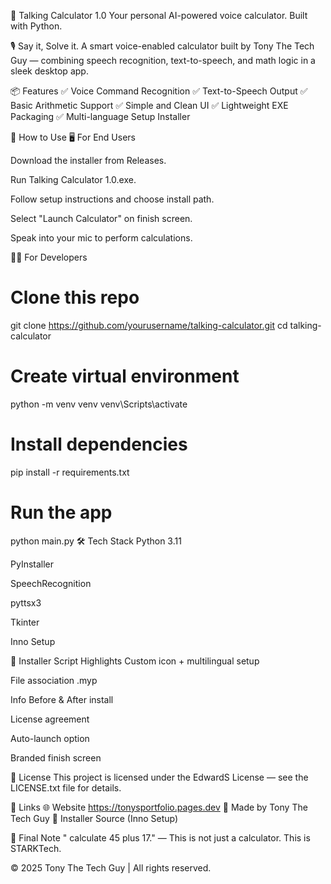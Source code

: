 🧠 Talking Calculator 1.0
Your personal AI-powered voice calculator. Built with Python.


🎙️ Say it, Solve it.
A smart voice-enabled calculator built by Tony The Tech Guy — combining speech recognition, text-to-speech, and math logic in a sleek desktop app.

📦 Features
✅ Voice Command Recognition
✅ Text-to-Speech Output
✅ Basic Arithmetic Support
✅ Simple and Clean UI
✅ Lightweight EXE Packaging
✅ Multi-language Setup Installer


🚀 How to Use
🖥️ For End Users

Download the installer from Releases.

Run Talking Calculator 1.0.exe.

Follow setup instructions and choose install path.

Select "Launch Calculator" on finish screen.

Speak into your mic to perform calculations.

👨‍💻 For Developers


# Clone this repo
git clone https://github.com/yourusername/talking-calculator.git
cd talking-calculator

# Create virtual environment
python -m venv venv
venv\Scripts\activate

# Install dependencies
pip install -r requirements.txt

# Run the app
python main.py
🛠️ Tech Stack
Python 3.11

PyInstaller

SpeechRecognition

pyttsx3

Tkinter

Inno Setup

📁 Installer Script Highlights
Custom icon + multilingual setup

File association .myp

Info Before & After install

License agreement

Auto-launch option

Branded finish screen


💼 License
This project is licensed under the EdwardS License — see the LICENSE.txt file for details.

🔗 Links
🌐 Website
https://tonysportfolio.pages.dev
🧠 Made by Tony The Tech Guy
🔧 Installer Source (Inno Setup)

💬 Final Note
" calculate 45 plus 17."
— This is not just a calculator. This is STARKTech.

© 2025 Tony The Tech Guy | All rights reserved.

